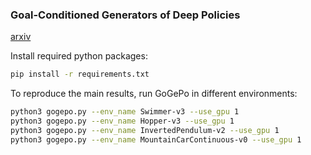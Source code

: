 ### Goal-Conditioned Generators of Deep Policies

[arxiv](https://arxiv.org/abs/2207.01570)

Install required python packages: 
```bash
pip install -r requirements.txt
```

To reproduce the main results, run GoGePo in different environments:
```bash
python3 gogepo.py --env_name Swimmer-v3 --use_gpu 1
python3 gogepo.py --env_name Hopper-v3 --use_gpu 1
python3 gogepo.py --env_name InvertedPendulum-v2 --use_gpu 1
python3 gogepo.py --env_name MountainCarContinuous-v0 --use_gpu 1
```
